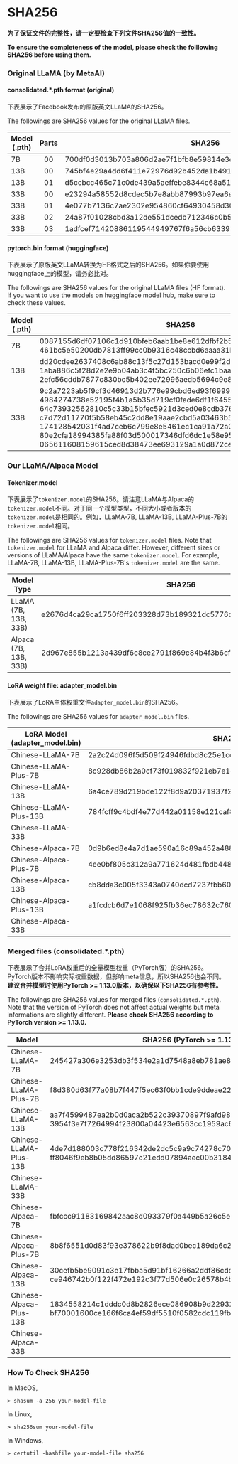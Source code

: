 # SHA256

**为了保证文件的完整性，请一定要检查下列文件SHA256值的一致性。**

**To ensure the completeness of the model, please check the folllowing SHA256 before using them.**

### Original LLaMA (by MetaAI)

#### consolidated.*.pth format (original)

下表展示了Facebook发布的原版英文LLaMA的SHA256。

The followings are SHA256 values for the original LLaMA files.

| Model (.pth) | Parts | SHA256                                                       |
| ------------ | :---: | ------------------------------------------------------------ |
| 7B           |  00   | 700df0d3013b703a806d2ae7f1bfb8e59814e3d06ae78be0c66368a50059f33d |
| 13B          |  00   | 745bf4e29a4dd6f411e72976d92b452da1b49168a4f41c951cfcc8051823cf08 |
| 13B          |  01   | d5ccbcc465c71c0de439a5aeffebe8344c68a519bce70bc7f9f92654ee567085 |
| 33B          |  00   | e23294a58552d8cdec5b7e8abb87993b97ea6eced4178ff2697c02472539d067 |
| 33B          |  01   | 4e077b7136c7ae2302e954860cf64930458d3076fcde9443f4d0e939e95903ff |
| 33B          |  02   | 24a87f01028cbd3a12de551dcedb712346c0b5cbdeff1454e0ddf2df9b675378 |
| 33B          |  03   | 1adfcef71420886119544949767f6a56cb6339b4d5fcde755d80fe68b49de93b |

#### pytorch.bin format (huggingface)

下表展示了原版英文LLaMA转换为HF格式之后的SHA256。如果你要使用huggingface上的模型，请务必比对。

The followings are SHA256 values for the original LLaMA files (HF format). If you want to use the models on huggingface model hub, make sure to check these values.

| Model (.pth) | SHA256                                                       |
| ------------ | ------------------------------------------------------------ |
| 7B           | 0087155d6df07106c1d910bfeb6aab1be8e612dfbf2b56ddfb4ccbde7dbd50d0<br/>461bc5e50200db7813ff99cc0b9316c48ccbd6aaaa31bf8cf7bee0b64bc3eda3 |
| 13B          | dd20cdee2637408c6ab88c13f5c27d153bacd0e99f2d55f6a66fbd0269944436<br/>1aba886c5f28d2e2e9b04ab3c4f5bc250c6b06efc1baa3f557677b3097f70e6a<br/>2efc56cddb7877c830bc5b402ee72996aedb5694c9e8007bf1d52d72c0d97d26 |
| 33B          | 9c2a7223ab5f9cf3d46913d2b776e99cbd6ed93f69991594b92a8cef0c681a78<br/>4984274738e52195f4b1a5b35d719cf0fade6df1f645507d92d61af4dd8dcdfe<br/>64c73932562810c5c33b15bfec5921d3ced0e8cdb3766c214eda2f45fa3edd13<br/>c7d72d11770f5b58eb45c2dd8e19aae2cbd5a03463b564de3945b21825ebacba<br/>174128542031f4ad7ceb6c799e8e5461ec1ca91a72a01402c567e5f6a8b33d8c<br/>80e2cfa18994385fa88f03d500017346dfd6dc1e58e957d046af39d9a7e254fa<br/>065611608159615ced8d38473ee693129a1a0d872ced0ad8daf09290af7c7061 |


### Our LLaMA/Alpaca Model

#### Tokenizer.model

下表展示了`tokenizer.model`的SHA256。请注意LLaMA与Alpaca的`tokenizer.model`不同。对于同一个模型类型，不同大小或者版本的`tokenizer.model`是相同的。例如，LLaMA-7B, LLaMA-13B, LLaMA-Plus-7B的`tokenizer.model`相同。

The followings are SHA256 values for `tokenizer.model` files. Note that `tokenizer.model` for LLaMA and Alpaca differ. However, different sizes or versions of LLaMA/Alpaca have the same `tokenizer.model`. For example, LLaMA-7B, LLaMA-13B, LLaMA-Plus-7B's `tokenizer.model` are the same.

| Model Type            | SHA256                                                       |
| --------------------- | ------------------------------------------------------------ |
| LLaMA (7B, 13B, 33B)  | e2676d4ca29ca1750f6ff203328d73b189321dc5776ceede037cbd36541d70c0 |
| Alpaca (7B, 13B, 33B) | 2d967e855b1213a439df6c8ce2791f869c84b4f3b6cfacf22b86440b8192a2f8 |

#### LoRA weight file: adapter_model.bin 

下表展示了LoRA主体权重文件`adapter_model.bin`的SHA256。

The followings are SHA256 values for `adapter_model.bin`  files.

| LoRA Model (adapter_model.bin) | SHA256                                                       |
| ------------------------------ | ------------------------------------------------------------ |
| Chinese-LLaMA-7B               | 2a2c24d096f5d509f24946fdbd8c25e1ce4a0acb955902f7436d74c0c0379d86 |
| Chinese-LLaMA-Plus-7B          | 8c928db86b2a0cf73f019832f921eb7e1e069ca21441b4bfa12c4381c6cc46be |
| Chinese-LLaMA-13B              | 6a4ce789d219bde122f8d9a20371937f2aa2ee86a2311d9f5e303df2e774f9fc |
| Chinese-LLaMA-Plus-13B         | 784fcff9c4bdf4e77d442a01158e121caf8fcce0f97ffb32396fe7a3617ee7e8 |
| Chinese-LLaMA-33B              |                                                              |
| Chinese-Alpaca-7B              | 0d9b6ed8e4a7d1ae590a16c89a452a488d66ff07e45487972f61c2b6e46e36de |
| Chinese-Alpaca-Plus-7B         | 4ee0bf805c312a9a771624d481fbdb4485e1b0a70cd2a8da9f96137f177b795d |
| Chinese-Alpaca-13B             | cb8dda3c005f3343a0740dcd7237fbb600cb14b6bff9b6f3d488c086a2f08ada |
| Chinese-Alpaca-Plus-13B        | a1fcdcb6d7e1068f925fb36ec78632c76058ba12ba352bed4d44060b8e6f4706 |
| Chinese-Alpaca-33B             |                                                              |


### Merged files (consolidated.*.pth)

下表展示了合并LoRA权重后的全量模型权重（PyTorch版）的SHA256。PyTorch版本不影响实际权重数据，但影响meta信息，所以SHA256也会不同。**建议合并模型时使用PyTorch >= 1.13.0版本，以确保以下SHA256有参考性。**

The followings are SHA256 values for merged files (`consolidated.*.pth`). Note that the version of PyTorch does not affect actual weights but meta informations are slightly different. **Please check SHA256 according to PyTorch version >= 1.13.0.**

| Model                   | SHA256 (PyTorch >= 1.13.0)                                   |
| ----------------------- | ------------------------------------------------------------ |
| Chinese-LLaMA-7B        | 245427a306e3253db3f534e2a1d7548a8eb781ae8761f9e98979b4aced6b43d8 |
| Chinese-LLaMA-Plus-7B   | f8d380d63f77a08b7f447f5ec63f0bb1cde9ddeae2207e9f86e6b5f0f95a7955 |
| Chinese-LLaMA-13B       | aa7f4599487ea2b0d0aca2b522c39370897f9afd9839aac7d02155957f1f019f<br/>3954f3e7f7264994f23800a04423e6563cc1959ac699d9eaaa6801b4f9392ebd |
| Chinese-LLaMA-Plus-13B  | 4de7d188003c778f216342de2dc5c9a9c74278c701c63a7b6bcd7957f5ebfdf5<br/>ff8046f9eb8b05dd86597c21edd07894aec00b31842a4c11996a4003091ea7c9 |
| Chinese-LLaMA-33B       |                                                              |
| Chinese-Alpaca-7B       | fbfccc91183169842aac8d093379f0a449b5a26c5ee7a298baf0d556f1499b90 |
| Chinese-Alpaca-Plus-7B  | 8b8f6551d0d83f93e378622b9f8dad0bec189da6c29d8a78de493e6aee9bd35f |
| Chinese-Alpaca-13B      | 30cefb5be9091c3e17fbba5d91bf16266a2ddf86cde53370a9982b232ff8a2f4<br/>ce946742b0f122f472e192c3f77d506e0c26578b4b881d07d919553333affecd |
| Chinese-Alpaca-Plus-13B | 1834558214c1dddc0d8b2826ece086908b9d2293241d0e12cecb48a035ec561b<br/>bf70001600ce166f6ca4ef59df5510f0582cdc119fb74e27d9cf3e4c7b142015 |
| Chinese-Alpaca-33B      |                                                              |


### How To Check SHA256

In MacOS,

```
> shasum -a 256 your-model-file
```

In Linux, 

```
> sha256sum your-model-file
```

In Windows,

```
> certutil -hashfile your-model-file sha256
```
